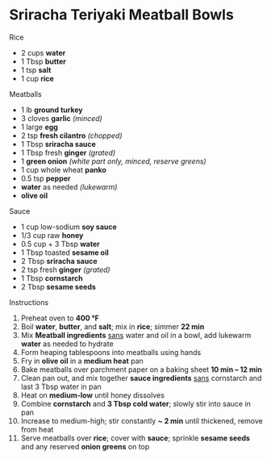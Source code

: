 # Sriracha Teriyaki Meatball Bowls

Rice

* 2 cups **water**
* 1 Tbsp **butter**
* 1 tsp **salt**
* 1 cup **rice**

Meatballs

* 1 lb **ground turkey**
* 3 cloves **garlic** *(minced)*
* 1 large **egg**
* 2 tsp **fresh cilantro** *(chopped)*
* 1 Tbsp **sriracha sauce**
* 1 Tbsp fresh **ginger** *(grated)*
* 1 **green onion** *(white part only, minced, reserve greens)*
* 1 cup whole wheat **panko**
* 0.5 tsp **pepper**
* **water** as needed *(lukewarm)*
* **olive oil**

Sauce

* 1 cup low-sodium **soy sauce**
* 1/3 cup raw **honey**
* 0.5 cup + 3 Tbsp **water**
* 1 Tbsp toasted **sesame oil**
* 2 Tbsp **sriracha sauce**
* 2 tsp fresh **ginger** *(grated)*
* 1 Tbsp **cornstarch**
* 2 Tbsp **sesame seeds**

Instructions

1. Preheat oven to **400 °F**
1. Boil **water**, **butter**, and **salt**; mix in **rice**; simmer **22 min**
1. Mix **Meatball ingredients** <u>sans</u> water and oil in a bowl, add lukewarm **water** as needed to hydrate
1. Form heaping tablespoons into meatballs using hands
1. Fry in **olive oil** in a **medium heat** pan
1. Bake meatballs over parchment paper on a baking sheet **10 min – 12 min**
1. Clean pan out, and mix together **sauce ingredients** <u>sans</u> cornstarch and last 3 Tbsp water in pan
1. Heat on **medium-low** until honey dissolves
1. Combine **cornstarch** and **3 Tbsp cold water**; slowly stir into sauce in pan
1. Increase to medium-high; stir constantly **~ 2 min** until thickened, remove from heat
1. Serve meatballs over **rice**; cover with **sauce**; sprinkle **sesame seeds** and any reserved **onion greens** on top
